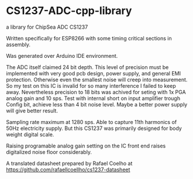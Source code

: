 # CS1237-ADC-cpp-library
a library for ChipSea ADC CS1237


Written specifically for ESP8266 with some timing critical sections in assembly.

Was generated over Arduino IDE environment.





The ADC itself claimed 24 bit depth. This level of precision must be implemented with very good pcb design, power supply, and general EMI protection. Otherwise even the smallest noise will creep into measurement. So my test on this IC is invalid for so many interference I failed to keep away. Nevertheless precision to 18 bits was achived for seting with 1x PGA analog gain and 10 sps. Test with internal short on input amplifier trough Config bit, achieve less than 4 bit noise level. Maybe a better power supply will give better result.

Sampling rate maximum at 1280 sps. Able to capture 11th harmonics of 50Hz electricity supply. But this CS1237 was primarily designed for body weight digital scale.

Raising programable analog gain setting on the IC front end raises digitalized noise floor considerably.



A translated datasheet prepared by Rafael Coelho at https://github.com/rafaellcoellho/cs1237-datasheet




